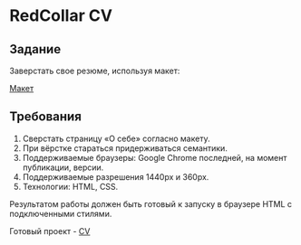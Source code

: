 # RedCollar CV

## Задание

Заверстать свое резюме, используя макет:

[Макет](https://www.figma.com/file/Fun0vhkMs0o7NTLPNug1Rk?type=design&node-id=48:313)

## Требования

1. Сверстать страницу «О себе» согласно макету.
2. При вёрстке стараться придерживаться семантики.
3. Поддерживаемые браузеры: Google Chrome последней, на момент публикации, версии.
4. Поддерживаемые разрешения 1440px и 360px.
5. Технологии: HTML, CSS.

Результатом работы должен быть готовый к запуску в браузере HTML с подключенными  стилями.

Готовый проект - [CV](https://rebornoff.github.io/RedCollar-CV/)
